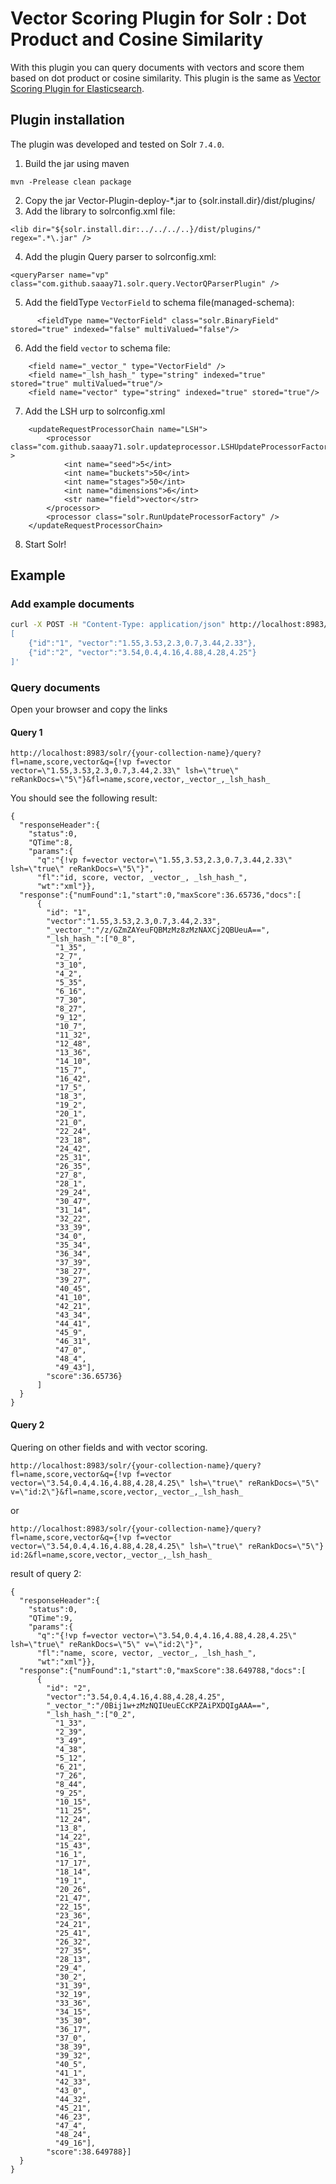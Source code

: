 # Vector Scoring Plugin for Solr : Dot Product and Cosine Similarity

With this plugin you can query documents with vectors and score them based on dot product or cosine similarity.
This plugin is the same as [Vector Scoring Plugin for Elasticsearch](https://github.com/MLnick/elasticsearch-vector-scoring).

## Plugin installation

The plugin was developed and tested on Solr `7.4.0`.

1. Build the jar using maven
```
mvn -Prelease clean package
```
2. Copy the jar Vector-Plugin-deploy-*.jar to {solr.install.dir}/dist/plugins/
3. Add the library to solrconfig.xml file:
```
<lib dir="${solr.install.dir:../../../..}/dist/plugins/" regex=".*\.jar" />
```
4. Add the plugin Query parser to solrconfig.xml:
```
<queryParser name="vp" class="com.github.saaay71.solr.query.VectorQParserPlugin" />
```
5. Add the fieldType `VectorField` to schema file(managed-schema):
```
      <fieldType name="VectorField" class="solr.BinaryField" stored="true" indexed="false" multiValued="false"/>
```
6. Add the field `vector` to schema file:
```
    <field name="_vector_" type="VectorField" />
    <field name="_lsh_hash_" type="string" indexed="true" stored="true" multiValued="true"/>
    <field name="vector" type="string" indexed="true" stored="true"/>
```

7. Add the LSH urp to solrconfig.xml
```
    <updateRequestProcessorChain name="LSH">
        <processor class="com.github.saaay71.solr.updateprocessor.LSHUpdateProcessorFactory" >
            <int name="seed">5</int>
            <int name="buckets">50</int>
            <int name="stages">50</int>
            <int name="dimensions">6</int>
            <str name="field">vector</str>
        </processor>
        <processor class="solr.RunUpdateProcessorFactory" />
    </updateRequestProcessorChain>
```

8. Start Solr!

## Example

### Add example documents

```sh
curl -X POST -H "Content-Type: application/json" http://localhost:8983/solr/{your-collection-name}/update?update.chain=LSH&commit=true  --data-binary '
[
    {"id":"1", "vector":"1.55,3.53,2.3,0.7,3.44,2.33"},
    {"id":"2", "vector":"3.54,0.4,4.16,4.88,4.28,4.25"}
]'
```

### Query documents
Open your browser and copy the links
#### Query 1
```
http://localhost:8983/solr/{your-collection-name}/query?fl=name,score,vector&q={!vp f=vector vector=\"1.55,3.53,2.3,0.7,3.44,2.33\" lsh=\"true\" reRankDocs=\"5\"}&fl=name,score,vector,_vector_,_lsh_hash_
```

You should see the following result:
```
{
  "responseHeader":{
    "status":0,
    "QTime":8,
    "params":{
      "q":"{!vp f=vector vector=\"1.55,3.53,2.3,0.7,3.44,2.33\" lsh=\"true\" reRankDocs=\"5\"}",
      "fl":"id, score, vector, _vector_, _lsh_hash_",
      "wt":"xml"}},
  "response":{"numFound":1,"start":0,"maxScore":36.65736,"docs":[
      {
        "id": "1",
        "vector":"1.55,3.53,2.3,0.7,3.44,2.33",
        "_vector_":"/z/GZmZAYeuFQBMzMz8zMzNAXCj2QBUeuA==",
        "_lsh_hash_":["0_8",
          "1_35",
          "2_7",
          "3_10",
          "4_2",
          "5_35",
          "6_16",
          "7_30",
          "8_27",
          "9_12",
          "10_7",
          "11_32",
          "12_48",
          "13_36",
          "14_10",
          "15_7",
          "16_42",
          "17_5",
          "18_3",
          "19_2",
          "20_1",
          "21_0",
          "22_24",
          "23_18",
          "24_42",
          "25_31",
          "26_35",
          "27_8",
          "28_1",
          "29_24",
          "30_47",
          "31_14",
          "32_22",
          "33_39",
          "34_0",
          "35_34",
          "36_34",
          "37_39",
          "38_27",
          "39_27",
          "40_45",
          "41_10",
          "42_21",
          "43_34",
          "44_41",
          "45_9",
          "46_31",
          "47_0",
          "48_4",
          "49_43"],
        "score":36.65736}
      ]
  }
}
```

#### Query 2
Quering on other fields and with vector scoring.
```
http://localhost:8983/solr/{your-collection-name}/query?fl=name,score,vector&q={!vp f=vector vector=\"3.54,0.4,4.16,4.88,4.28,4.25\" lsh=\"true\" reRankDocs=\"5\" v=\"id:2\"}&fl=name,score,vector,_vector_,_lsh_hash_
```
or
```
http://localhost:8983/solr/{your-collection-name}/query?fl=name,score,vector&q={!vp f=vector vector=\"3.54,0.4,4.16,4.88,4.28,4.25\" lsh=\"true\" reRankDocs=\"5\"} id:2&fl=name,score,vector,_vector_,_lsh_hash_
```

result of query 2:
```
{
  "responseHeader":{
    "status":0,
    "QTime":9,
    "params":{
      "q":"{!vp f=vector vector=\"3.54,0.4,4.16,4.88,4.28,4.25\" lsh=\"true\" reRankDocs=\"5\" v=\"id:2\"}",
      "fl":"name, score, vector, _vector_, _lsh_hash_",
      "wt":"xml"}},
  "response":{"numFound":1,"start":0,"maxScore":38.649788,"docs":[
      {
        "id": "2",
        "vector":"3.54,0.4,4.16,4.88,4.28,4.25",
        "_vector_":"/0Bij1w+zMzNQIUeuECcKPZAiPXDQIgAAA==",
        "_lsh_hash_":["0_2",
          "1_33",
          "2_39",
          "3_49",
          "4_38",
          "5_12",
          "6_21",
          "7_26",
          "8_44",
          "9_25",
          "10_15",
          "11_25",
          "12_24",
          "13_8",
          "14_22",
          "15_43",
          "16_1",
          "17_17",
          "18_14",
          "19_1",
          "20_26",
          "21_47",
          "22_15",
          "23_36",
          "24_21",
          "25_41",
          "26_32",
          "27_35",
          "28_13",
          "29_4",
          "30_2",
          "31_39",
          "32_19",
          "33_36",
          "34_15",
          "35_30",
          "36_17",
          "37_0",
          "38_39",
          "39_32",
          "40_5",
          "41_1",
          "42_33",
          "43_0",
          "44_32",
          "45_21",
          "46_23",
          "47_4",
          "48_24",
          "49_16"],
        "score":38.649788}]
  }
}
```
